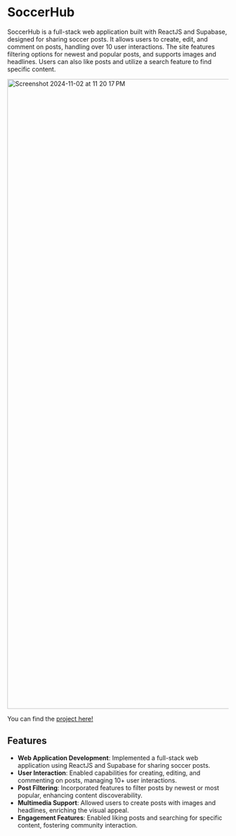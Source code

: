 # SoccerHub

SoccerHub is a full-stack web application built with ReactJS and Supabase, designed for sharing soccer posts. It allows users to create, edit, and comment on posts, handling over 10 user interactions. The site features filtering options for newest and popular posts, and supports images and headlines. Users can also like posts and utilize a search feature to find specific content.

<img width="1432" alt="Screenshot 2024-11-02 at 11 20 17 PM" src="https://github.com/user-attachments/assets/62286878-4089-4eb2-a03e-8bd8f4b47dfe">


You can find the [project here!](https://soccerhub-sigma.vercel.app/) 


## Features

- **Web Application Development**: Implemented a full-stack web application using ReactJS and Supabase for sharing soccer posts.
- **User Interaction**: Enabled capabilities for creating, editing, and commenting on posts, managing 10+ user interactions.
- **Post Filtering**: Incorporated features to filter posts by newest or most popular, enhancing content discoverability.
- **Multimedia Support**: Allowed users to create posts with images and headlines, enriching the visual appeal.
- **Engagement Features**: Enabled liking posts and searching for specific content, fostering community interaction.

